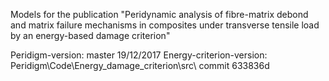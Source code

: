 Models for the publication "Peridynamic analysis of fibre-matrix debond and matrix failure mechanisms in composites under transverse tensile load by an energy-based damage criterion"

Peridigm-version: master 19/12/2017
Energy-criterion-version: Peridigm\Code\Energy_damage_criterion\src\ commit 633836d